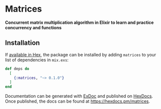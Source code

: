 # Matrices

**Concurrent matrix multiplication algorithm in Elixir to learn and practice concurrency and functions**

## Installation

If [available in Hex](https://hex.pm/docs/publish), the package can be installed
by adding `matrices` to your list of dependencies in `mix.exs`:

```elixir
def deps do
  [
    {:matrices, "~> 0.1.0"}
  ]
end
```

Documentation can be generated with [ExDoc](https://github.com/elixir-lang/ex_doc)
and published on [HexDocs](https://hexdocs.pm). Once published, the docs can
be found at <https://hexdocs.pm/matrices>.

